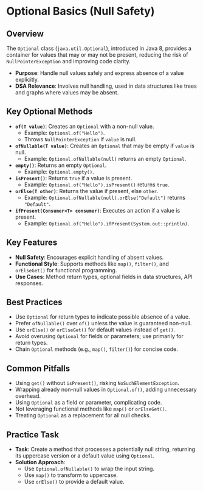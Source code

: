 # Optional Basics (Null Safety)

## Overview
The `Optional` class (`java.util.Optional`), introduced in Java 8, provides a container for values that may or may not be present, reducing the risk of `NullPointerException` and improving code clarity.

- **Purpose**: Handle null values safely and express absence of a value explicitly.
- **DSA Relevance**: Involves null handling, used in data structures like trees and graphs where values may be absent.

## Key Optional Methods
- **`of(T value)`**: Creates an `Optional` with a non-null value.
  - Example: `Optional.of("Hello")`.
  - Throws `NullPointerException` if `value` is null.
- **`ofNullable(T value)`**: Creates an `Optional` that may be empty if `value` is null.
  - Example: `Optional.ofNullable(null)` returns an empty `Optional`.
- **`empty()`**: Returns an empty `Optional`.
  - Example: `Optional.empty()`.
- **`isPresent()`**: Returns `true` if a value is present.
  - Example: `Optional.of("Hello").isPresent()` returns `true`.
- **`orElse(T other)`**: Returns the value if present, else `other`.
  - Example: `Optional.ofNullable(null).orElse("Default")` returns `"Default"`.
- **`ifPresent(Consumer<T> consumer)`**: Executes an action if a value is present.
  - Example: `Optional.of("Hello").ifPresent(System.out::println)`.

## Key Features
- **Null Safety**: Encourages explicit handling of absent values.
- **Functional Style**: Supports methods like `map()`, `filter()`, and `orElseGet()` for functional programming.
- **Use Cases**: Method return types, optional fields in data structures, API responses.

## Best Practices
- Use `Optional` for return types to indicate possible absence of a value.
- Prefer `ofNullable()` over `of()` unless the value is guaranteed non-null.
- Use `orElse()` or `orElseGet()` for default values instead of `get()`.
- Avoid overusing `Optional` for fields or parameters; use primarily for return types.
- Chain `Optional` methods (e.g., `map()`, `filter()`) for concise code.

## Common Pitfalls
- Using `get()` without `isPresent()`, risking `NoSuchElementException`.
- Wrapping already non-null values in `Optional.of()`, adding unnecessary overhead.
- Using `Optional` as a field or parameter, complicating code.
- Not leveraging functional methods like `map()` or `orElseGet()`.
- Treating `Optional` as a replacement for all null checks.

## Practice Task
- **Task**: Create a method that processes a potentially null string, returning its uppercase version or a default value using `Optional`.
- **Solution Approach**:
  - Use `Optional.ofNullable()` to wrap the input string.
  - Use `map()` to transform to uppercase.
  - Use `orElse()` to provide a default value.
